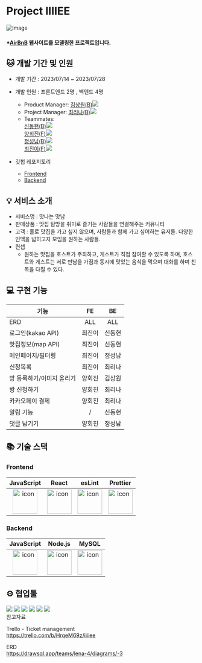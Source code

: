 # Project IIIIEE
![image](https://github.com/wecode-bootcamp-korea/47-2nd-IIIIEE-backend/assets/131442242/dd857a7d-8799-4377-b5ce-7364d624f668)

#### \*[AirBnB](https://www.airbnb.com/) 웹사이트를 모델링한 프로젝트입니다.

## 🐱 개발 기간 및 인원

- 개발 기간 : 2023/07/14 ~ 2023/07/28
  
- 개발 인원 : 프론트엔드 2명 , 백엔드 4명
  - Product Manager: <a href="https://github.com/Teachsue">김상원(B)</a><img src="https://img.shields.io/badge/GitHub-181717?style=flat-square&logo=GitHub&logoColor=white&link=https://github.com/Teachsue"/>
  - Project Manager: <a href="https://github.com/lchoe24">최리나(B)</a><img src="https://img.shields.io/badge/GitHub-181717?style=flat-square&logo=GitHub&logoColor=white&link=https://github.com/lchoe24"/> 
  - Teammates: </br>
<a href="https://github.com/donghyeun02">신동현(B)</a><img src="https://img.shields.io/badge/GitHub-181717?style=flat-square&logo=GitHub&logoColor=white&link=https://github.com/donghyeun02"/></br>
<a href="https://github.com/hjyang369">양회진(F)</a><img src="https://img.shields.io/badge/GitHub-181717?style=flat-square&logo=GitHub&logoColor=white&link=https://github.com/hjyang369"/></br>
<a href="https://github.com/jseongnam">정성남(B)</a><img src="https://img.shields.io/badge/GitHub-181717?style=flat-square&logo=GitHub&logoColor=white&link=https://github.com/jseongnam"/></br>
<a href="https://github.com/jjinichoi">최진이(F)</a><img src="https://img.shields.io/badge/GitHub-181717?style=flat-square&logo=GitHub&logoColor=white&link=https://github.com/jjinichoi"/></br>

- 깃헙 레포지토리
  - [Frontend](https://github.com/wecode-bootcamp-korea/47-2nd-IIIIEE-frontend)
  - [Backend](https://github.com/wecode-bootcamp-korea/47-2nd-IIIIEE-backend)


## 💡 서비스 소개
- 서비스명 : 맛나는 맛남
- 판매상품 : 맛집 탐방을 취미로 즐기는 사람들을 연결해주는 커뮤니티
- 고객 : 홀로 맛집을 가고 싶지 않으며, 사람들과 함께 가고 싶어하는 유저들. 다양한 인맥을 넓히고자 모임을 원하는 사람들. 
- 컨셉
  - 원하는 맛집을 호스트가 주최하고, 게스트가 직접 참여할 수 있도록 하며, 호스트와 게스트는 서로 만남을 가짐과 동시에 맛있는 음식을 먹으며 대화를 하며 친목을 다질 수 있다. 

    

## 💻 구현 기능
|기능|FE|BE|
|---|:---:|:---:|
|ERD|ALL|ALL|
|로그인(kakao API)|최진이|신동현| 
|맛집정보(map API)|최진이|신동현| 
|메인페이지/필터링|최진이|정성남| 
|신청목록|최진이|최리나| 
|방 등록하기/이미지 올리기|양회진|김상원|
|방 신청하기|양회진|최리나|
|카카오페이 결제|양회진|최리나|
|알림 기능|/|신동현|
|댓글 남기기|양회진|정성남|  



## 📚 기술 스택


### Frontend
|JavaScript|React|esLint|Prettier|
|:---:|:---:|:---:|:---:
| <img src="https://techstack-generator.vercel.app/js-icon.svg" alt="icon" width="65" height="65" /> | <img src="https://techstack-generator.vercel.app/react-icon.svg" alt="icon" width="65" height="65" /> | <img src="https://techstack-generator.vercel.app/eslint-icon.svg" alt="icon" width="65" height="65" /> | <img src="https://techstack-generator.vercel.app/prettier-icon.svg" alt="icon" width="65" height="65" /> | <img src="https://raw.githubusercontent.com/styled-components/brand/master/styled-components.png" alt="icon" width="65" height="65" /> |

### Backend

|JavaScript|Node.js|MySQL|
|:---:|:---:|:---:|
| <img src="https://techstack-generator.vercel.app/js-icon.svg" alt="icon" width="65" height="65" /> | <img src="https://techstack-generator.vercel.app/nginx-icon.svg" alt="icon" width="65" height="65" /> | <img src="https://techstack-generator.vercel.app/mysql-icon.svg" alt="icon" width="65" height="65" /> </div> |


## ⚙️ 협업툴

<div>
<img src="https://img.shields.io/badge/Git-F05032?style=flat&logo=Git&logoColor=white"/>
<img src="https://img.shields.io/badge/GitHub-181717?style=flat&logo=GitHub&logoColor=white"/>
<img src="https://img.shields.io/badge/Slack-4A154B?style=flat&logo=Slack&logoColor=white"/>
<img src="https://img.shields.io/badge/Trello-0052CC?style=flat&logo=Trello&logoColor=white"/>
<img src="https://img.shields.io/badge/Notion-000000?style=flat&logo=Notion&logoColor=white"/>
<img src="https://img.shields.io/badge/VSCode-007ACC?style=flat&logo=Visual Studio Code&logoColor=white"/>
</div>
참고자료

Trello - Ticket management</br>
https://trello.com/b/HrqeM69z/iiiiee

ERD</br>
https://drawsql.app/teams/lena-4/diagrams/-3

